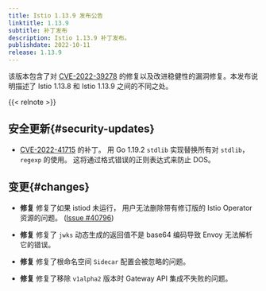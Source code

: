 ```yaml
---
title: Istio 1.13.9 发布公告
linktitle: 1.13.9
subtitle: 补丁发布
description: Istio 1.13.9 补丁发布。
publishdate: 2022-10-11
release: 1.13.9
---
```


该版本包含了对 [CVE-2022-39278](/zh/news/security/istio-security-2022-007/#cve-2022-39278)
的修复以及改进稳健性的漏洞修复。本发布说明描述了
Istio 1.13.8 和 Istio 1.13.9 之间的不同之处。

{{< relnote >}}

## 安全更新{#security-updates}

- [CVE-2022-41715](https://github.com/golang/go/issues/55949) 的补丁。
  用 Go 1.19.2 `stdlib` 实现替换所有对 `stdlib`，`regexp` 的使用。
  这将通过格式错误的正则表达式来防止 DOS。

## 变更{#changes}

- **修复** 修复了如果 istiod 未运行，
  用户无法删除带有修订版的 Istio Operator 资源的问题。
  ([Issue #40796](https://github.com/istio/istio/issues/40796))

- **修复** 修复了 `jwks` 动态生成的返回值不是 base64 编码导致
  Envoy 无法解析它的错误。

- **修复** 修复了根命名空间 `Sidecar` 配置会被忽略的问题。

- **修复** 修复了移除 `v1alpha2` 版本时 Gateway API 集成不失败的问题。
